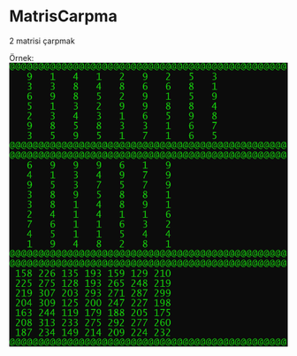 # MatrisCarpma
2 matrisi çarpmak

Örnek:
![Matris çarpım örneği](https://raw.githubusercontent.com/erenguler/MatrisCarpma/master/sample-matrix-multiplication.png)

